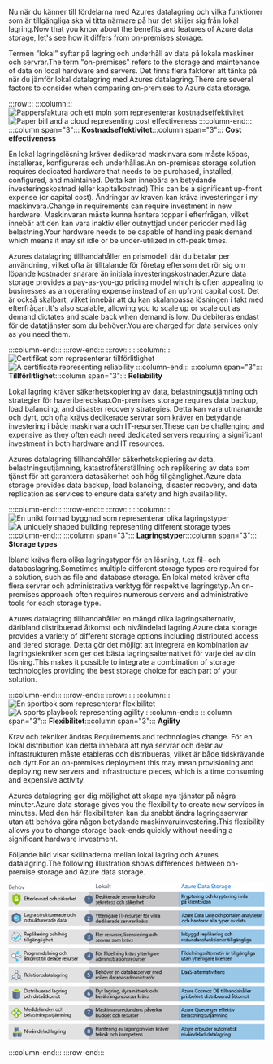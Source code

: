 <span data-ttu-id="165d5-101">Nu när du känner till fördelarna med Azures datalagring och vilka funktioner som är tillgängliga ska vi titta närmare på hur det skiljer sig från lokal lagring.</span><span class="sxs-lookup"><span data-stu-id="165d5-101">Now that you know about the benefits and features of Azure data storage, let's see how it differs from on-premises storage.</span></span>

<span data-ttu-id="165d5-102">Termen ”lokal” syftar på lagring och underhåll av data på lokala maskiner och servrar.</span><span class="sxs-lookup"><span data-stu-id="165d5-102">The term "on-premises" refers to the storage and maintenance of data on local hardware and servers.</span></span> <span data-ttu-id="165d5-103">Det finns flera faktorer att tänka på när du jämför lokal datalagring med Azures datalagring.</span><span class="sxs-lookup"><span data-stu-id="165d5-103">There are several factors to consider when comparing on-premises to Azure data storage.</span></span>

:::row:::
  :::column:::
    <span data-ttu-id="165d5-104">![Pappersfaktura och ett moln som representerar kostnadseffektivitet](../media/4-cost-effectiveness.png)</span><span class="sxs-lookup"><span data-stu-id="165d5-104">![Paper bill and a cloud representing cost effectiveness](../media/4-cost-effectiveness.png)</span></span>
  :::column-end:::
    <span data-ttu-id="165d5-105">:::column span="3"::: **Kostnadseffektivitet**</span><span class="sxs-lookup"><span data-stu-id="165d5-105">:::column span="3"::: **Cost effectiveness**</span></span>

<span data-ttu-id="165d5-106">En lokal lagringslösning kräver dedikerad maskinvara som måste köpas, installeras, konfigureras och underhållas.</span><span class="sxs-lookup"><span data-stu-id="165d5-106">An on-premises storage solution requires dedicated hardware that needs to be purchased, installed, configured, and maintained.</span></span> <span data-ttu-id="165d5-107">Detta kan innebära en betydande investeringskostnad (eller kapitalkostnad).</span><span class="sxs-lookup"><span data-stu-id="165d5-107">This can be a significant up-front expense (or capital cost).</span></span> <span data-ttu-id="165d5-108">Ändringar av kraven kan kräva investeringar i ny maskinvara.</span><span class="sxs-lookup"><span data-stu-id="165d5-108">Change in requirements can require investment in new hardware.</span></span> <span data-ttu-id="165d5-109">Maskinvaran måste kunna hantera toppar i efterfrågan, vilket innebär att den kan vara inaktiv eller outnyttjad under perioder med låg belastning.</span><span class="sxs-lookup"><span data-stu-id="165d5-109">Your hardware needs to be capable of handling peak demand which means it may sit idle or be under-utilized in off-peak times.</span></span>

<span data-ttu-id="165d5-110">Azures datalagring tillhandahåller en prismodell där du betalar per användning, vilket ofta är tilltalande för företag eftersom det rör sig om löpande kostnader snarare än initiala investeringskostnader.</span><span class="sxs-lookup"><span data-stu-id="165d5-110">Azure data storage provides a pay-as-you-go pricing model which is often appealing to businesses as an operating expense instead of an upfront capital cost.</span></span> <span data-ttu-id="165d5-111">Det är också skalbart, vilket innebär att du kan skalanpassa lösningen i takt med efterfrågan.</span><span class="sxs-lookup"><span data-stu-id="165d5-111">It's also scalable, allowing you to scale up or scale out as demand dictates and scale back when demand is low.</span></span> <span data-ttu-id="165d5-112">Du debiteras endast för de datatjänster som du behöver.</span><span class="sxs-lookup"><span data-stu-id="165d5-112">You are charged for data services only as you need them.</span></span>

:::column-end:::
:::row-end:::
:::row:::
  :::column:::
    <span data-ttu-id="165d5-113">![Certifikat som representerar tillförlitlighet](../media/4-reliability.png)</span><span class="sxs-lookup"><span data-stu-id="165d5-113">![A certificate representing reliability](../media/4-reliability.png)</span></span>
  :::column-end:::
    <span data-ttu-id="165d5-114">:::column span="3"::: **Tillförlitlighet**</span><span class="sxs-lookup"><span data-stu-id="165d5-114">:::column span="3"::: **Reliability**</span></span>

<span data-ttu-id="165d5-115">Lokal lagring kräver säkerhetskopiering av data, belastningsutjämning och strategier för haveriberedskap.</span><span class="sxs-lookup"><span data-stu-id="165d5-115">On-premises storage requires data backup, load balancing, and disaster recovery strategies.</span></span> <span data-ttu-id="165d5-116">Detta kan vara utmanande och dyrt, och ofta krävs dedikerade servrar som kräver en betydande investering i både maskinvara och IT-resurser.</span><span class="sxs-lookup"><span data-stu-id="165d5-116">These can be challenging and expensive as they often each need dedicated servers requiring a significant investment in both hardware and IT resources.</span></span>

<span data-ttu-id="165d5-117">Azures datalagring tillhandahåller säkerhetskopiering av data, belastningsutjämning, katastrofåterställning och replikering av data som tjänst för att garantera datasäkerhet och hög tillgänglighet.</span><span class="sxs-lookup"><span data-stu-id="165d5-117">Azure data storage provides data backup, load balancing, disaster recovery, and data replication as services to ensure data safety and high availability.</span></span>

:::column-end:::
:::row-end:::
:::row:::
  :::column:::
    <span data-ttu-id="165d5-118">![En unikt formad byggnad som representerar olika lagringstyper](../media/4-storage-types.png)</span><span class="sxs-lookup"><span data-stu-id="165d5-118">![A uniquely shaped building representing different storage types](../media/4-storage-types.png)</span></span>
  :::column-end:::
    <span data-ttu-id="165d5-119">:::column span="3"::: **Lagringstyper**</span><span class="sxs-lookup"><span data-stu-id="165d5-119">:::column span="3"::: **Storage types**</span></span>

<span data-ttu-id="165d5-120">Ibland krävs flera olika lagringstyper för en lösning, t.ex fil- och databaslagring.</span><span class="sxs-lookup"><span data-stu-id="165d5-120">Sometimes multiple different storage types are required for a solution, such as file and database storage.</span></span> <span data-ttu-id="165d5-121">En lokal metod kräver ofta flera servrar och administrativa verktyg för respektive lagringstyp.</span><span class="sxs-lookup"><span data-stu-id="165d5-121">An on-premises approach often requires numerous servers and administrative tools for each storage type.</span></span>

<span data-ttu-id="165d5-122">Azures datalagring tillhandahåller en mängd olika lagringsalternativ, däribland distribuerad åtkomst och nivåindelad lagring.</span><span class="sxs-lookup"><span data-stu-id="165d5-122">Azure data storage provides a variety of different storage options including distributed access and tiered storage.</span></span> <span data-ttu-id="165d5-123">Detta gör det möjligt att integrera en kombination av lagringstekniker som ger det bästa lagringsalternativet för varje del av din lösning.</span><span class="sxs-lookup"><span data-stu-id="165d5-123">This makes it possible to integrate a combination of storage technologies providing the best storage choice for each part of your solution.</span></span>

:::column-end:::
:::row-end:::
:::row:::
  :::column:::
    <span data-ttu-id="165d5-124">![En sportbok som representerar flexibilitet](../media/4-agility.png)</span><span class="sxs-lookup"><span data-stu-id="165d5-124">![A sports playbook representing agility](../media/4-agility.png)</span></span>
  :::column-end:::
    <span data-ttu-id="165d5-125">:::column span="3"::: **Flexibilitet**</span><span class="sxs-lookup"><span data-stu-id="165d5-125">:::column span="3"::: **Agility**</span></span>

<span data-ttu-id="165d5-126">Krav och tekniker ändras.</span><span class="sxs-lookup"><span data-stu-id="165d5-126">Requirements and technologies change.</span></span> <span data-ttu-id="165d5-127">För en lokal distribution kan detta innebära att nya servrar och delar av infrastrukturen måste etableras och distribueras, vilket är både tidskrävande och dyrt.</span><span class="sxs-lookup"><span data-stu-id="165d5-127">For an on-premises deployment this may mean provisioning and deploying new servers and infrastructure pieces, which is a time consuming and expensive activity.</span></span>

<span data-ttu-id="165d5-128">Azures datalagring ger dig möjlighet att skapa nya tjänster på några minuter.</span><span class="sxs-lookup"><span data-stu-id="165d5-128">Azure data storage gives you the flexibility to create new services in minutes.</span></span> <span data-ttu-id="165d5-129">Med den här flexibiliteten kan du snabbt ändra lagringsservrar utan att behöva göra någon betydande maskinvaruinvestering.</span><span class="sxs-lookup"><span data-stu-id="165d5-129">This flexibility allows you to change storage back-ends quickly without needing a significant hardware investment.</span></span>

<span data-ttu-id="165d5-130">Följande bild visar skillnaderna mellan lokal lagring och Azures datalagring.</span><span class="sxs-lookup"><span data-stu-id="165d5-130">The following illustration shows differences between on-premise storage and Azure data storage.</span></span>

![En bild som visar en jämförelse av lokal lagring och Azures datalagring för flera vanliga affärsbehov.](../media/4-Comparison.png)

  :::column-end:::
:::row-end:::